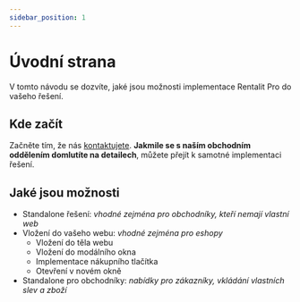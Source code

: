 ```yaml
---
sidebar_position: 1
---
```


# Úvodní strana

V tomto návodu se dozvíte, jaké jsou možnosti implementace Rentalit Pro do vašeho řešení.

## Kde začít

Začněte tím, že nás [kontaktujete](https://rentalitpro.cz/#kontakt). **Jakmile se s naším obchodním oddělením domlutíte na detailech**, můžete přejít k samotné implementaci řešení.

## Jaké jsou možnosti

- Standalone řešení: _vhodné zejména pro obchodníky, kteří nemají vlastní web_
- Vložení do vašeho webu: _vhodné zejména pro eshopy_
  - Vložení do těla webu
  - Vložení do modálního okna
  - Implementace nákupního tlačítka
  - Otevření v novém okně
- Standalone pro obchodníky: _nabídky pro zákazníky, vkládání vlastních slev a zboží_
